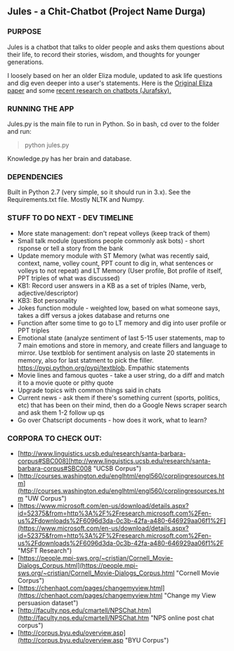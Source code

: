## Jules - a Chit-Chatbot (Project Name Durga)

### PURPOSE
Jules is a chatbot that talks to older people and asks them questions about their life, to record their stories, wisdom, and thoughts for younger generations.

I loosely based on her an older Eliza module, updated to ask life questions and dig even deeper into a user's statements.  Here is the [Original Eliza paper](http://web.stanford.edu/class/cs124/p36-weizenabaum.pdf) and some [recent research on chatbots (Jurafsky).](http://web.stanford.edu/~jurafsky/slp3/29.pdf)

### RUNNING THE APP
Jules.py is the main file to run in Python.  So in bash, cd over to the folder and run:

> python jules.py

Knowledge.py has her brain and database.

### DEPENDENCIES
Built in Python 2.7 (very simple, so it should run in 3.x).
See the Requirements.txt file.
Mostly NLTK and Numpy.

### STUFF TO DO NEXT - DEV TIMELINE
- More state management: don't repeat volleys (keep track of them)
- Small talk module (questions people commonly ask bots) - short rsponse or tell a story from the bank
- Update memory module with ST Memory (what was recently said, context, name, volley count, PPT count to dig in, what sentences or volleys to not repeat) and LT Memory (User profile, Bot profile of itself, PPT triples of what was discussed)
- KB1: Record user answers in a KB as a set of triples (Name, verb, adjective/descriptor)
- KB3: Bot personality
- Jokes function module - weighted low, based on what someone says, takes a diff versus a jokes database and returns one
- Function after some time to go to LT memory and dig into user profile or PPT triples
- Emotional state (analyze sentiment of last 5-15 user statements, map to 7 main emotions and store in memory, and create fillers and language to mirror. Use textblob for sentiment analysis on laste 20 statements in memory, also for last statment to pick the filler.  https://pypi.python.org/pypi/textblob.  Empathic statements
- Movie lines and famous quotes - take a user string, do a diff and match it to a movie quote or pithy quote
- Upgrade topics with common things said in chats
- Current news - ask them if there's something current (sports, politics, etc) that has been on their mind, then do a Google News scraper search and ask them 1-2 follow up qs
- Go over Chatscript documents - how does it work, what to learn?

### CORPORA TO CHECK OUT:
- [http://www.linguistics.ucsb.edu/research/santa-barbara-corpus#SBC008](http://www.linguistics.ucsb.edu/research/santa-barbara-corpus#SBC008  "UCSB Corpus")
- [http://courses.washington.edu/englhtml/engl560/corplingresources.htm](http://courses.washington.edu/englhtml/engl560/corplingresources.htm  "UW Corpus")
- [https://www.microsoft.com/en-us/download/details.aspx?id=52375&from=http%3A%2F%2Fresearch.microsoft.com%2Fen-us%2Fdownloads%2F6096d3da-0c3b-42fa-a480-646929aa06f1%2F](https://www.microsoft.com/en-us/download/details.aspx?id=52375&from=http%3A%2F%2Fresearch.microsoft.com%2Fen-us%2Fdownloads%2F6096d3da-0c3b-42fa-a480-646929aa06f1%2F  "MSFT Research")
- [https://people.mpi-sws.org/~cristian/Cornell_Movie-Dialogs_Corpus.html](https://people.mpi-sws.org/~cristian/Cornell_Movie-Dialogs_Corpus.html  "Cornell Movie Corpus")
- [https://chenhaot.com/pages/changemyview.html](https://chenhaot.com/pages/changemyview.html  "Change my View persuasion dataset")
- [http://faculty.nps.edu/cmartell/NPSChat.htm](http://faculty.nps.edu/cmartell/NPSChat.htm  "NPS online post chat corpus")
- [http://corpus.byu.edu/overview.asp](http://corpus.byu.edu/overview.asp "BYU Corpus")